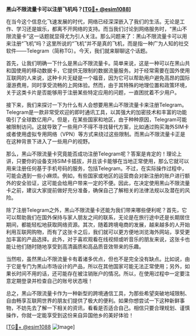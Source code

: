 **黑山不限流量卡可以注册飞机吗？[[TG💪+ @esim1088](https://t.me/s/esim1088)]**

在当今这个信息化飞速发展的时代，网络已经深深嵌入了我们的生活。无论是工作、学习还是娱乐，都离不开网络的支持。而当我们讨论到网络服务时，“黑山不限流量卡”这一话题就显得尤为引人关注。那么问题来了：黑山不限流量卡可以用来注册“飞机”吗？这里所说的“飞机”并不是真的飞机，而是指一种广为人知的社交软件——Telegram（简称TG）。今天，我们就来聊聊这个话题。

首先，让我们明确一下什么是黑山不限流量卡。简单来说，这是一种可以在黑山共和国使用的移动数据卡，它提供无限制的数据流量服务。对于经常需要在国外使用互联网的人来说，这种卡片无疑是一个福音，因为它可以帮助用户避免高昂的国际漫游费用，同时享受流畅的上网体验。然而，由于其特殊的地理位置和政策环境，关于这类卡片是否能够用于注册某些特定应用的问题，一直困扰着不少用户。

接下来，我们来探讨一下为什么有人会想要用黑山不限流量卡来注册Telegram。Telegram是一款非常受欢迎的即时通讯工具，以其强大的加密技术和丰富的功能吸引了全球数亿用户。但是，在某些国家和地区，由于种种原因，Telegram可能被限制访问。这就导致了一些用户不得不寻找替代方案，比如通过购买海外SIM卡或者使用虚拟专用网络（VPN）等方式来绕过这些限制。而黑山不限流量卡正是在这种背景下进入了一些用户的视野。

那么，黑山不限流量卡究竟能否成功注册Telegram呢？答案是肯定的！理论上讲，只要你的设备支持SIM卡插拔，并且该卡能够在当地正常使用，那么它就可以用来注册任何基于手机号码的服务，包括Telegram。不过，在实际操作过程中，可能会遇到一些小麻烦。例如，有些国家或地区的运营商会对新注册的账户进行额外的安全验证，这可能会给用户带来一定的不便。因此，在决定使用黑山不限流量卡之前，建议大家提前做好充分准备，确保自己了解相关的法律法规以及潜在的风险。

除了注册Telegram之外，黑山不限流量卡还能为我们带来哪些便利呢？首先，它可以帮助我们在国外保持与家人朋友之间的联系，无论是在旅行途中还是长期居住期间，都能轻松地获取网络资源。其次，随着跨境电商的发展，越来越多的人开始利用互联网购物，而有了这张卡之后，我们就可以更方便地浏览海外网站，享受更加丰富的产品选择。此外，对于喜欢观看在线视频或听音乐的朋友来说，这张卡也能让他们随时随地享受到高清画质和高品质音效带来的乐趣。

当然啦，虽然黑山不限流量卡有着诸多优点，但也不是完全没有缺点。比如说，由于它是专门为黑山市场设计的产品，所以在其他国家可能无法正常使用；另外，如果长时间不用的话，还可能存在被注销账户的情况。所以，在使用过程中一定要注意定期登录并检查自己的账号状态哦！

总之，黑山不限流量卡作为一种新型的跨境通信工具，为那些希望突破地域限制、自由畅享互联网世界的朋友们提供了极大的便利。如果你想尝试一下这种新鲜事物，不妨先去了解一下相关的资讯，看看是否适合自己。相信只要合理规划、谨慎操作，你就一定能享受到这份来自异国他乡的美好体验！

[[TG💪+ @esim1088](https://t.me/s/esim1088) ![Image](https://i.postimg.cc/4NQfJmqS/Snipaste-2025-05-13-00-14-12.png)]